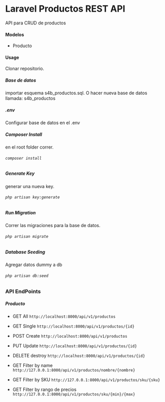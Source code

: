 # Laravel Productos REST API
API para CRUD de productos

#### Modelos
* Producto

#### Usage
Clonar repositorio.

##### Base de datos
importar esquema s4b_productos.sql. O hacer nueva base de datos llamada: s4b_productos
##### .env
Configurar base de datos en el .env
##### Composer Install
en el root folder correr.
###### `composer install`
##### Generate Key
generar una nueva key.
###### `php artisan key:generate`
##### Run Migration
Correr las migraciones para la base de datos.
###### `php artisan migrate`
##### Database Seeding
Agregar datos dummy a db
###### `php artisan db:seed`

### API EndPoints

##### Producto
* GET All `http://localhost:8000/api/v1/productos`
* GET Single `http://localhost:8000/api/v1/productos/{id}`
* POST Create `http://localhost:8000/api/v1/productos`
* PUT Update `http://localhost:8000/api/v1/productos/{id}`
* DELETE destroy `http://localhost:8000/api/v1/productos/{id}`

* GET Filter by name `http://127.0.0.1:8000/api/v1/productos/nombre/{nombre}`
* GET Filter by SKU `http://127.0.0.1:8000/api/v1/productos/sku/{sku}`
* GET Filter by rango de precios `http://127.0.0.1:8000/api/v1/productos/sku/{min}/{max}`